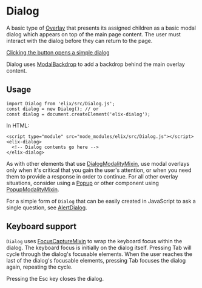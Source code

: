 # Dialog

A basic type of [Overlay](Overlay) that presents its assigned children as a
basic modal dialog which appears on top of the main page content. The user must
interact with the dialog before they can return to the page.

[Clicking the button opens a simple dialog](/demos/dialog.html)

Dialog uses [ModalBackdrop](ModalBackdrop) to add a backdrop behind the main overlay content.


## Usage

    import Dialog from 'elix/src/Dialog.js';
    const dialog = new Dialog(); // or
    const dialog = document.createElement('elix-dialog');

In HTML:

    <script type="module" src="node_modules/elix/src/Dialog.js"></script>
    <elix-dialog>
      <!-- Dialog contents go here -->
    </elix-dialog>

As with other elements that use [DialogModalityMixin](DialogModalityMixin), use modal overlays only when it's critical that you gain the user's attention, or when you need them to provide a response in order to continue. For all other overlay situations, consider using a [Popup](Popup) or other component using [PopupModalityMixin](PopupModalityMixin).

For a simple form of `Dialog` that can be easily created in JavaScript to ask a single question, see [AlertDialog](AlertDialog).


## Keyboard support

`Dialog` uses [FocusCaptureMixin](FocusCaptureMixin) to wrap the keyboard focus within the dialog. The keyboard focus is initially on the dialog itself. Pressing Tab will cycle through the dialog's focusable elements. When the user reaches the last of the dialog's focusable elements, pressing Tab focuses the dialog again, repeating the cycle.

Pressing the Esc key closes the dialog.
